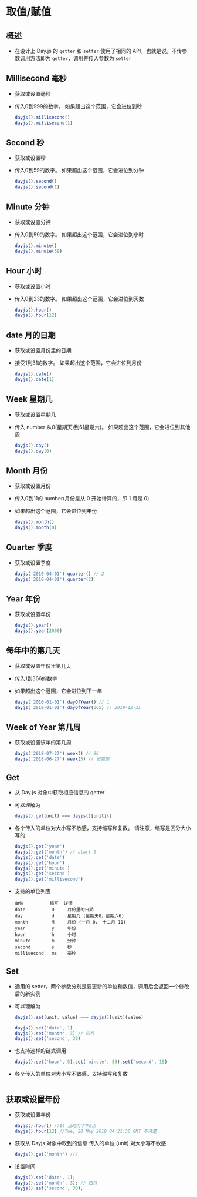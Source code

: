 # 取值/赋值

## 概述

  + 在设计上 Day.js 的 `getter` 和 `setter` 使用了相同的 API，也就是说，不传参数调用方法即为 `getter`，调用并传入参数为 `setter`

## Millisecond 毫秒

  + 获取或设置毫秒

  + 传入0到999的数字。 如果超出这个范围，它会进位到秒

    ```js
    dayjs().millisecond()
    dayjs().millisecond(1)
    ```

## Second 秒

  + 获取或设置秒
  + 传入0到59的数字。 如果超出这个范围，它会进位到分钟

    ```js
    dayjs().second()
    dayjs().second(1)
    ```

## Minute 分钟

  + 获取或设置分钟

  + 传入0到59的数字。 如果超出这个范围，它会进位到小时

    ```js
    dayjs().minute()
    dayjs().minute(59)
    ```

## Hour 小时

  + 获取或设置小时

  + 传入0到23的数字。 如果超出这个范围，它会进位到天数

    ```js
    dayjs().hour()
    dayjs().hour(12)
    ```

## date 月的日期

  + 获取或设置月份里的日期

  + 接受1到31的数字。 如果超出这个范围，它会进位到月份

    ```js
    dayjs().date()
    dayjs().date(1)
    ```

## Week 星期几

  + 获取或设置星期几

  + 传入 number 从0(星期天)到6(星期六)。 如果超出这个范围，它会进位到其他周

    ```js
    dayjs().day()
    dayjs().day(0)
    ```

## Month 月份

  + 获取或设置月份

  + 传入0到11的 number(月份是从 0 开始计算的，即 1 月是 0)

  + 如果超出这个范围，它会进位到年份

    ```js
    dayjs().month()
    dayjs().month(0)
    ```

## Quarter 季度

  + 获取或设置季度

    ```js
    dayjs('2010-04-01').quarter() // 2
    dayjs('2010-04-01').quarter(2)
    ```

## Year 年份

  + 获取或设置年份

    ```js
    dayjs().year()
    dayjs().year(2000)
    ```

## 每年中的第几天

  + 获取或设置年份里第几天

  + 传入1到366的数字

  + 如果超出这个范围，它会进位到下一年

    ```js
    dayjs('2010-01-01').dayOfYear() // 1
    dayjs('2010-01-01').dayOfYear(365) // 2010-12-31
    ```

## Week of Year 第几周

  + 获取或设置该年的第几周

    ```js
    dayjs('2018-07-27').week() // 26
    dayjs('2018-06-27').week(5) // 设置周
    ```

## Get

  + 从 Day.js 对象中获取相应信息的 getter
  + 可以理解为

    ```js
    dayjs().get(unit) === dayjs()[unit]()

    ```

  + 各个传入的单位对大小写不敏感，支持缩写和复数。 请注意，缩写是区分大小写的

    ```js
    dayjs().get('year')
    dayjs().get('month') // start 0
    dayjs().get('date')
    dayjs().get('hour')
    dayjs().get('minute')
    dayjs().get('second')
    dayjs().get('millisecond')
    ```

  + 支持的单位列表

    ```
    单位          缩写  详情
    date          D     月份里的日期
    day           d     星期几 (星期天0，星期六6)
    month         M     月份 (一月 0， 十二月 11)
    year          y     年份
    hour          h     小时
    minute        m     分钟
    second        s     秒
    millisecond   ms    毫秒
    ```

## Set

  + 通用的 setter，两个参数分别是要更新的单位和数值，调用后会返回一个修改后的新实例

  + 可以理解为

    ```js
    dayjs().set(unit, value) === dayjs()[unit](value)
    ```

    ```js
    dayjs().set('date', 1)
    dayjs().set('month', 3) // 四月
    dayjs().set('second', 30)
    ```

  + 也支持这样的链式调用

    ```js
    dayjs().set('hour', 5).set('minute', 55).set('second', 15)
    ```

  + 各个传入的单位对大小写不敏感，支持缩写和复数


    ```js
    ```

## 获取或设置年份

  - 获取或设置年份

    ```js
    dayjs().hour() //14 当时为下午2点
    dayjs().hour(12) //Tue, 28 May 2019 04:21:30 GMT 不清楚
    ```

  - 获取从 Dayjs 对象中取到的信息 传入的单位 (unit) 对大小写不敏感

    ```js
    dayjs().get('month') //4
    ```

  - 设置时间

    ```js
    dayjs().set('date', 1);
    dayjs().set('month', 3); // 四月
    dayjs().set('second', 30);
    ```
